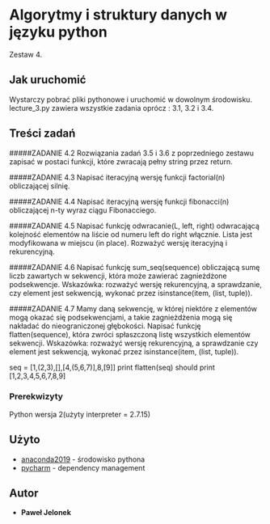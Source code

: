 # Algorytmy i struktury danych w języku python 

Zestaw 4.

## Jak uruchomić

Wystarczy pobrać pliki pythonowe i uruchomić w dowolnym środowisku.
lecture_3.py zawiera wszystkie zadania oprócz : 3.1, 3.2 i 3.4.
## Treści zadań
#####ZADANIE 4.2
Rozwiązania zadań 3.5 i 3.6 z poprzedniego zestawu zapisać w postaci funkcji, które zwracają pełny string przez return.

#####ZADANIE 4.3
Napisać iteracyjną wersję funkcji factorial(n) obliczającej silnię.

#####ZADANIE 4.4
Napisać iteracyjną wersję funkcji fibonacci(n) obliczającej n-ty wyraz ciągu Fibonacciego.

#####ZADANIE 4.5
Napisać funkcję odwracanie(L, left, right) odwracającą kolejność elementów na liście od numeru left do right włącznie. Lista jest modyfikowana w miejscu (in place). Rozważyć wersję iteracyjną i rekurencyjną.

#####ZADANIE 4.6
Napisać funkcję sum_seq(sequence) obliczającą sumę liczb zawartych w sekwencji, która może zawierać zagnieżdżone podsekwencje. Wskazówka: rozważyć wersję rekurencyjną, a sprawdzanie, czy element jest sekwencją, wykonać przez isinstance(item, (list, tuple)).

#####ZADANIE 4.7
Mamy daną sekwencję, w której niektóre z elementów mogą okazać się podsekwencjami, a takie zagnieżdżenia mogą się nakładać do nieograniczonej głębokości. Napisać funkcję flatten(sequence), która zwróci spłaszczoną listę wszystkich elementów sekwencji. Wskazówka: rozważyć wersję rekurencyjną, a sprawdzanie czy element jest sekwencją, wykonać przez isinstance(item, (list, tuple)).

seq = [1,(2,3),[],[4,(5,6,7)],8,[9]]
print flatten(seq)  should print [1,2,3,4,5,6,7,8,9]
### Prerekwizyty

Python wersja 2(użyty interpreter = 2.7.15)

## Użyto

* [anaconda2019](https://www.anaconda.com/distribution/) - środowisko pythona
* [pycharm](https://www.jetbrains.com/pycharm/download/) - dependency management

## Autor

* **Paweł Jelonek** 